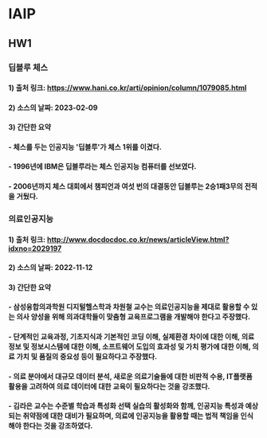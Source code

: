 IAIP
=============
HW1
-------------

### 딥블루 체스
#### 1) 출처 링크: https://www.hani.co.kr/arti/opinion/column/1079085.html
#### 2) 소스의 날짜: 2023-02-09
#### 3) 간단한 요약
####    - 체스를 두는 인공지능 '딥블루'가 체스 1위를 이겼다.
####    - 1996년에 IBM은 딥블루라는 체스 인공지능 컴퓨터를 선보였다.
####    - 2006년까지 체스 대회에서 챔피언과 여섯 번의 대결동안 딥블루는 2승1패3무의 전적을 거뒀다. 

### 의료인공지능
#### 1) 출처 링크: http://www.docdocdoc.co.kr/news/articleView.html?idxno=2029197
#### 2) 소스의 날짜: 2022-11-12
#### 3) 간단한 요약
####    - 삼성융합의과학원 디지털헬스학과 차원철 교수는 의료인공지능을 제대로 활용할 수 있는 의사 양성을 위해 의과대학들이 맞춤형 교육프로그램을 개발해야 한다고 주장했다. 
####    - 단계적인 교육과정, 기초지식과 기본적인 코딩 이해, 실제환경 차이에 대한 이해, 의료정보 및 정보시스템에 대한 이해, 소프트웨어 도입의 효과성 및 가치 평가에 대한 이해, 의료 가치 및 품질의 중요성 등이 필요하다고 주장했다.
####    - 의료 분야에서 대규모 데이터 분석, 새로운 의료기술들에 대한 비판적 수용, IT플랫폼 활용을 고려하여 의료 데이터에 대한 교육이 필요하다는 것을 강조했다.
####    - 김라은 교수는 수준별 학습과 특성화 선택 실습의 활성화와 함께, 인공지능 특성과 예상되는 취약점에 대한 대비가 필요하며, 의료에 인공지능을 활용할 때는 법적 책임을 인식해야 한다는 것을 강조하였다.
